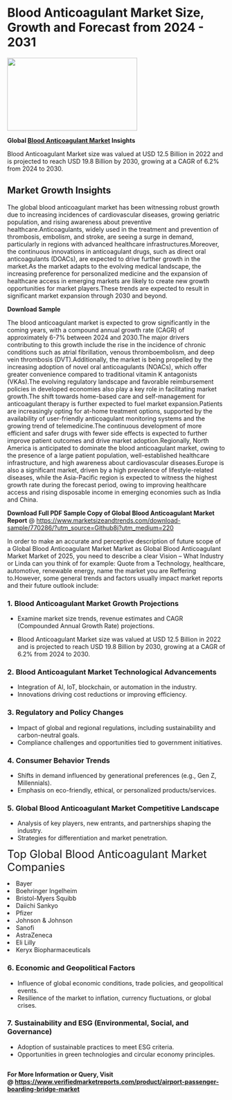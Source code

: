 <H1>Blood Anticoagulant Market Size, Growth and Forecast from 2024 - 2031</H1><img class="aligncenter size-medium wp-image-584254" src="https://thirdeyenews.in/wp-content/uploads/2024/09/Global-Market-Research-300x168.jpeg" alt="" width="300" height="168" /><p><strong>Global&nbsp;<a href="https://www.marketsizeandtrends.com/download-sample/770286/?utm_source=Github8j?utm_medium=220">Blood Anticoagulant Market</a> Insights</strong></p><p>Blood Anticoagulant Market size was valued at USD 12.5 Billion in 2022 and is projected to reach USD 19.8 Billion by 2030, growing at a CAGR of 6.2% from 2024 to 2030.</p><p><h2>Market Growth Insights</h2> <p>The global blood anticoagulant market has been witnessing robust growth due to increasing incidences of cardiovascular diseases, growing geriatric population, and rising awareness about preventive healthcare.Anticoagulants, widely used in the treatment and prevention of thrombosis, embolism, and stroke, are seeing a surge in demand, particularly in regions with advanced healthcare infrastructures.Moreover, the continuous innovations in anticoagulant drugs, such as direct oral anticoagulants (DOACs), are expected to drive further growth in the market.As the market adapts to the evolving medical landscape, the increasing preference for personalized medicine and the expansion of healthcare access in emerging markets are likely to create new growth opportunities for market players.These trends are expected to result in significant market expansion through 2030 and beyond.</p> <p><strong>Download Sample</strong></p> <p>The blood anticoagulant market is expected to grow significantly in the coming years, with a compound annual growth rate (CAGR) of approximately 6-7% between 2024 and 2030.The major drivers contributing to this growth include the rise in the incidence of chronic conditions such as atrial fibrillation, venous thromboembolism, and deep vein thrombosis (DVT).Additionally, the market is being propelled by the increasing adoption of novel oral anticoagulants (NOACs), which offer greater convenience compared to traditional vitamin K antagonists (VKAs).The evolving regulatory landscape and favorable reimbursement policies in developed economies also play a key role in facilitating market growth.The shift towards home-based care and self-management for anticoagulant therapy is further expected to fuel market expansion.Patients are increasingly opting for at-home treatment options, supported by the availability of user-friendly anticoagulant monitoring systems and the growing trend of telemedicine.The continuous development of more efficient and safer drugs with fewer side effects is expected to further improve patient outcomes and drive market adoption.Regionally, North America is anticipated to dominate the blood anticoagulant market, owing to the presence of a large patient population, well-established healthcare infrastructure, and high awareness about cardiovascular diseases.Europe is also a significant market, driven by a high prevalence of lifestyle-related diseases, while the Asia-Pacific region is expected to witness the highest growth rate during the forecast period, owing to improving healthcare access and rising disposable income in emerging economies such as India and China.<p><span class=""><strong>Download Full PDF Sample Copy of Global Blood Anticoagulant Market Report</strong> @ <a href="https://www.marketsizeandtrends.com/download-sample/770286/?utm_source=Github8j?utm_medium=220" target="_blank">https://www.marketsizeandtrends.com/download-sample/770286/?utm_source=Github8j?utm_medium=220</a></span></p><p>In order to make an accurate and perceptive description of future scope of a Global&nbsp;Blood Anticoagulant Market Market as Global&nbsp;Blood Anticoagulant Market Market of 2025, you need to describe a clear Vision &ndash; What Industry or Linda can you think of for example: Quote from a Technology, healthcare, automotive, renewable energy, name the market you are Reffering to.However, some general trends and factors usually impact market reports and their future outlook include:</p><h3>1.&nbsp;<strong>Blood Anticoagulant Market Growth Projections</strong></h3><ul><li>Examine market size trends, revenue estimates and CAGR (Compounded Annual Growth Rate) projections.</li><li><p>Blood Anticoagulant Market size was valued at USD 12.5 Billion in 2022 and is projected to reach USD 19.8 Billion by 2030, growing at a CAGR of 6.2% from 2024 to 2030.</p></li></ul><h3>2.&nbsp;<strong>Blood Anticoagulant Market Technological Advancements</strong></h3><ul><li>Integration of AI, IoT, blockchain, or automation in the industry.</li><li>Innovations driving cost reductions or improving efficiency.</li></ul><h3>3.&nbsp;<strong>Regulatory and Policy Changes</strong></h3><ul><li>Impact of global and regional regulations, including sustainability and carbon-neutral goals.</li><li>Compliance challenges and opportunities tied to government initiatives.</li></ul><h3>4.&nbsp;<strong>Consumer Behavior Trends</strong></h3><ul><li>Shifts in demand influenced by generational preferences (e.g., Gen Z, Millennials).</li><li>Emphasis on eco-friendly, ethical, or personalized products/services.</li></ul><h3>5.&nbsp;<strong>Global Blood Anticoagulant Market Competitive Landscape</strong></h3><ul><li>Analysis of key players, new entrants, and partnerships shaping the industry.</li><li>Strategies for differentiation and market penetration.</li></ul><p data-pm-slice="1 1 []"><span style="color: inherit; font-family: inherit; font-size: 25px;">Top Global Blood Anticoagulant Market Companies</span></p><div class="" data-test-id=""><p><li>Bayer</li><li> Boehringer Ingelheim</li><li> Bristol-Myers Squibb</li><li> Daiichi Sankyo</li><li> Pfizer</li><li> Johnson & Johnson</li><li> Sanofi</li><li> AstraZeneca</li><li> Eli Lilly</li><li> Keryx Biopharmaceuticals</li></p></div><h3>6.&nbsp;<strong>Economic and Geopolitical Factors</strong></h3><ul><li>Influence of global economic conditions, trade policies, and geopolitical events.</li><li>Resilience of the market to inflation, currency fluctuations, or global crises.</li></ul><h3>7.&nbsp;<strong>Sustainability and ESG (Environmental, Social, and Governance)</strong></h3><ul><li>Adoption of sustainable practices to meet ESG criteria.</li><li>Opportunities in green technologies and circular economy principles.</li></ul><h2><strong style="font-size: 14px;">For More Information or Query, Visit @&nbsp;</strong><a style="background-color: #ffffff; font-size: 14px;" href="https://www.marketsizeandtrends.com/report/blood-anticoagulant-market/" target="_blank">https://www.verifiedmarketreports.com/product/airport-passenger-boarding-bridge-market</a></h2>